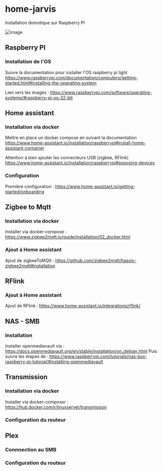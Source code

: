 # home-jarvis
Installation domotique sur Raspberry PI

![image](https://user-images.githubusercontent.com/48330020/231480806-cca2138e-82c3-4636-a959-6ef20c072cfc.png)

## Raspberry PI
### Installation de l'OS
Suivre la documentation pour installer l'OS raspberry pi light <https://www.raspberrypi.com/documentation/computers/getting-started.html#installing-the-operating-system>

Lien vers les images : <https://www.raspberrypi.com/software/operating-systems/#raspberry-pi-os-32-bit>

## Home assistant
### Installation via docker
Mettre en place un docker compose en suivant la documentation <https://www.home-assistant.io/installation/raspberrypi#install-home-assistant-container>

Attention à bien ajouter les connecteurs USB (zigbee, RFlink) <https://www.home-assistant.io/installation/raspberrypi#exposing-devices>

### Configuration
Première configuration : <https://www.home-assistant.io/getting-started/onboarding>

## Zigbee to Mqtt
### Installation via docker
Installer via docker-compose : https://www.zigbee2mqtt.io/guide/installation/02_docker.html

### Ajout à Home assistant
Ajout de zigbeeToMQtt : <https://github.com/zigbee2mqtt/hassio-zigbee2mqtt#installation>

## RFlink
### Ajout à Home assistant
Ajout de RFlink : <https://www.home-assistant.io/integrations/rflink/>

## NAS - SMB
### Installation
Installer openmediavault via : <https://docs.openmediavault.org/en/stable/installation/on_debian.html>
Puis suivre les étapes de : <https://www.raspberrypi.com/tutorials/nas-box-raspberry-pi-tutorial/#installing-openmediavault>

## Transmission
### Installation via docker
Installer via docker-composer : https://hub.docker.com/r/linuxserver/transmission
### Configuration du routeur

## Plex
### Connnection au SMB
### Configuration du routeur
